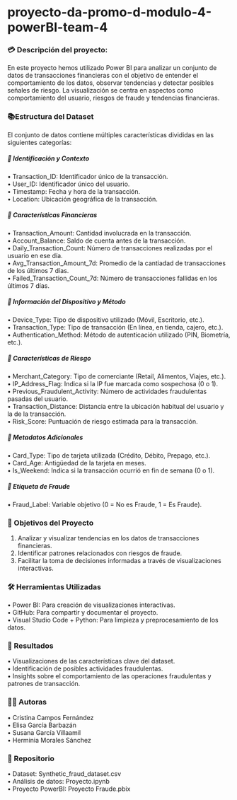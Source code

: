 # proyecto-da-promo-d-modulo-4-powerBI-team-4

### :credit_card: Descripción del proyecto:   

En este proyecto hemos utilizado Power BI para analizar un conjunto de datos de transacciones financieras con el objetivo de entender el comportamiento de los datos, observar tendencias y detectar posibles señales de riesgo. La visualización se centra en aspectos como comportamiento del usuario, riesgos de fraude y tendencias financieras.

### :books:Estructura del Dataset   
El conjunto de datos contiene múltiples características divididas en las siguientes categorías:

##### :large_blue_circle: Identificación y Contexto   
•	Transaction_ID: Identificador único de la transacción.   
•	User_ID: Identificador único del usuario.   
•	Timestamp: Fecha y hora de la transacción.   
•	Location: Ubicación geográfica de la transacción.   
##### :large_blue_circle: Características Financieras   
•	Transaction_Amount: Cantidad involucrada en la transacción.   
•	Account_Balance: Saldo de cuenta antes de la transacción.   
•	Daily_Transaction_Count: Número de transacciones realizadas por el usuario en ese día.   
•	Avg_Transaction_Amount_7d: Promedio de la cantiadad de transacciones de los últimos 7 días.    
•	Failed_Transaction_Count_7d: Número de transacciones fallidas en los últimos 7 días.   
##### :large_blue_circle: Información del Dispositivo y Método   
•	Device_Type: Tipo de dispositivo utilizado (Móvil, Escritorio, etc.).   
•	Transaction_Type: Tipo de transacción (En línea, en tienda, cajero, etc.).   
•	Authentication_Method: Método de autenticación utilizado (PIN, Biometría, etc.).   
##### :large_blue_circle: Características de Riesgo    
•	Merchant_Category: Tipo de comerciante (Retail, Alimentos, Viajes, etc.).   
•	IP_Address_Flag: Indica si la IP fue marcada como sospechosa (0 o 1).   
•	Previous_Fraudulent_Activity: Número de actividades fraudulentas pasadas del usuario.   
•	Transaction_Distance: Distancia entre la ubicación habitual del usuario y la de la transacción.   
•	Risk_Score: Puntuación de riesgo estimada para la transacción.   
##### :large_blue_circle: Metadatos Adicionales   
•	Card_Type: Tipo de tarjeta utilizada (Crédito, Débito, Prepago, etc.).  
•	Card_Age: Antigüedad de la tarjeta en meses.  
•	Is_Weekend: Indica si la transacción ocurrió en fin de semana (0 o 1). 
##### :large_blue_circle: Etiqueta de Fraude   
•	Fraud_Label: Variable objetivo (0 = No es Fraude, 1 = Es Fraude).

### :dart: Objetivos del Proyecto
1.	Analizar y visualizar tendencias en los datos de transacciones financieras.
2.	Identificar patrones relacionados con riesgos de fraude.
3.	Facilitar la toma de decisiones informadas a través de visualizaciones interactivas.

### :hammer_and_wrench: Herramientas Utilizadas
•	Power BI: Para creación de visualizaciones interactivas.   
•	GitHub: Para compartir y documentar el proyecto.   
•	Visual Studio Code + Python: Para limpieza y preprocesamiento de los datos.   

### :compass: Resultados
•	Visualizaciones de las características clave del dataset.   
•	Identificación de posibles actividades fraudulentas.   
•	Insights sobre el comportamiento de las operaciones fraudulentas  y patrones de transacción.   

### :two_women_holding_hands::two_women_holding_hands: Autoras 

•	Cristina Campos Fernández  
•	Elisa García Barbazán   
•	Susana García Villaamil  
•	Herminia Morales Sánchez  


### :open_file_folder: Repositorio

•	Dataset: Synthetic_fraud_dataset.csv   
•	Análisis de datos: Proyecto.ipynb   
•	Proyecto PowerBI: Proyecto Fraude.pbix   




